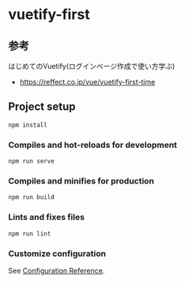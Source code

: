 # vuetify-first

## 参考
はじめてのVuetify(ログインページ作成で使い方学ぶ)
- https://reffect.co.jp/vue/vuetify-first-time


## Project setup
```
npm install
```

### Compiles and hot-reloads for development
```
npm run serve
```

### Compiles and minifies for production
```
npm run build
```

### Lints and fixes files
```
npm run lint
```

### Customize configuration
See [Configuration Reference](https://cli.vuejs.org/config/).
